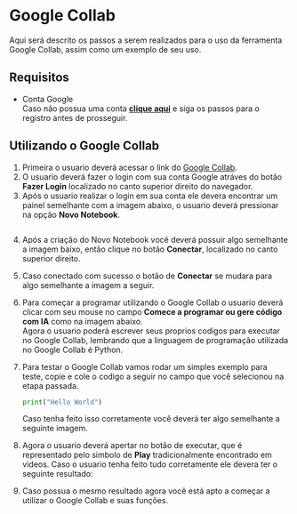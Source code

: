 # Google Collab

Aqui será descrito os passos a serem realizados para o uso da ferramenta Google Collab, assim como um exemplo de seu uso.

## Requisitos
- Conta Google
<br> Caso não possua uma conta [**clique aqui**](https://accounts.google.com/signup) e siga os passos para o registro antes de prosseguir.

## Utilizando o  Google Collab
1. Primeira o usuario deverá acessar o link do [Google Collab](https://colab.research.google.com).
2. O usuario deverá fazer o login com sua conta Google atráves do botão **Fazer Login** localizado no canto superior direito do navegador.
3. Após o usuario realizar o login em sua conta ele devera encontrar um painel semelhante com a imagem abaixo, o usuario deverá pressionar na opção **Novo Notebook**.

![]()

4. Após a criação do Novo Notebook você deverá possuir algo semelhante a imagem baixo, então clique no botão **Conectar**, localizado no canto superior direito.

5. Caso conectado com sucesso o botão de **Conectar** se mudara para algo semelhante a imagem a seguir.

6. Para começar a programar utilizando o Google Collab o usuario deverá clicar com seu mouse no campo **Comece a programar ou gere código com IA** como na imagem abaixo.
![]()
<br> Agora o usuario poderá escrever seus proprios codigos para executar no Google Collab, lembrando que a linguagem de programação utilizada no Google Collab é Python.

7. Para testar o Google Collab vamos rodar um simples exemplo para teste, copie e cole o codigo a seguir no campo que você selecionou na etapa passada.
    ```python
    print("Hello World")
    ```
    Caso tenha feito isso corretamente você deverá ter algo semelhante a seguinte imagem.

8. Agora o usuario deverá apertar no botão de executar, que é representado pelo simbolo de **Play** tradicionalmente encontrado em videos. Caso o usuario tenha feito tudo corretamente ele devera ter o seguinte resultado:

9. Caso possua o mesmo resultado agora você está apto a começar a utilizar o Google Collab e suas funções.